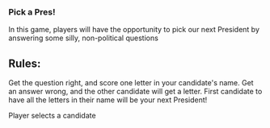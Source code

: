 ### Pick a Pres!

In this game, players will have the opportunity to pick our next President by answering some silly, non-political questions

## Rules:
Get the question right, and score one letter in your candidate's name. 
Get an answer wrong, and the other candidate will get a letter.
First candidate to have all the letters in their name will be your next President!







Player selects a candidate







<!-- Technical Requirements

Your app must:

Render a game in the browser
Design logic for winning & visually display which player won
Include separate HTML / CSS / JavaScript files
Use Javascript (jQuery optional... but not really suggested) for DOM manipulation
Deploy your game online, where the rest of the world can access it (gh-pages)


Necessary Deliverables

A working game, built by you, hosted somewhere on the internet
A link to your hosted working game in the URL section of your GitHub repo
A git repository hosted on GitHub, with a link to your hosted game, and frequent commits dating back to the very beginning of the project
A readme.md file with explanations of the technologies used, the approach taken, installation instructions, unsolved problems, etc.


Suggested Ways to Get Started

Break the project down into different components (data, views, style, DOM manipulation) and brainstorm each component individually. Use whiteboards!
Use your Development Tools (console.log, alert statements, etc) to debug and solve problems
Work through the lessons in class & ask questions when you need to! Think about adding relevant code to your game each night
Commit early, commit often. Don’t be afraid to break something because you can always go back in time to a previous version.
Consult documentation resources (MDN, etc.) at home to better understand what you’ll be getting into.
Don’t be afraid to write code that you know you will have to remove later. Create temporary elements (buttons, links, etc) that trigger events if real data is not available. For example, if you’re trying to figure out how to change some text when the game is over but you haven’t solved the win/lose game logic, you can create a button to simulate that until then.
 -->

